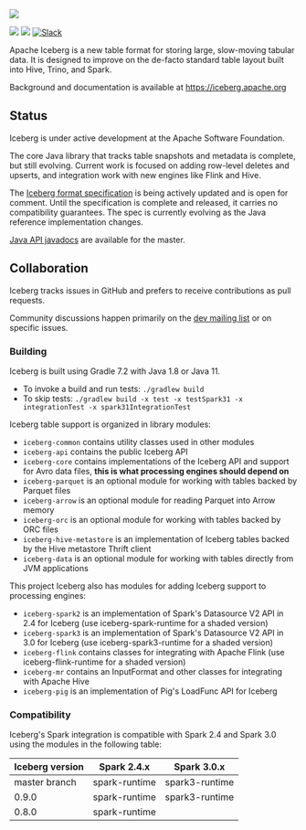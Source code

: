 <!--
  - Licensed to the Apache Software Foundation (ASF) under one
  - or more contributor license agreements.  See the NOTICE file
  - distributed with this work for additional information
  - regarding copyright ownership.  The ASF licenses this file
  - to you under the Apache License, Version 2.0 (the
  - "License"); you may not use this file except in compliance
  - with the License.  You may obtain a copy of the License at
  -
  -   http://www.apache.org/licenses/LICENSE-2.0
  -
  - Unless required by applicable law or agreed to in writing,
  - software distributed under the License is distributed on an
  - "AS IS" BASIS, WITHOUT WARRANTIES OR CONDITIONS OF ANY
  - KIND, either express or implied.  See the License for the
  - specific language governing permissions and limitations
  - under the License.
  -->


![](site/docs/img/Iceberg-logo.png)

[![](https://github.com/apache/iceberg/actions/workflows/java-ci.yml/badge.svg)](https://github.com/apache/iceberg/actions/workflows/java-ci.yml)
[![](https://github.com/apache/iceberg/actions/workflows/python-ci.yml/badge.svg)](https://github.com/apache/iceberg/actions/workflows/python-ci.yml)
[![Slack](https://img.shields.io/badge/chat-on%20Slack-brightgreen.svg)](https://apache-iceberg.slack.com/)

Apache Iceberg is a new table format for storing large, slow-moving tabular data. It is designed to improve on the de-facto standard table layout built into Hive, Trino, and Spark.

Background and documentation is available at <https://iceberg.apache.org>


## Status

Iceberg is under active development at the Apache Software Foundation.

The core Java library that tracks table snapshots and metadata is complete, but still evolving. Current work is focused on adding row-level deletes and upserts, and integration work with new engines like Flink and Hive.

The [Iceberg format specification][iceberg-spec] is being actively updated and is open for comment. Until the specification is complete and released, it carries no compatibility guarantees. The spec is currently evolving as the Java reference implementation changes.

[Java API javadocs][iceberg-javadocs] are available for the master.

[iceberg-javadocs]: https://iceberg.apache.org/javadoc/master
[iceberg-spec]: https://iceberg.apache.org/spec


## Collaboration

Iceberg tracks issues in GitHub and prefers to receive contributions as pull requests.

Community discussions happen primarily on the [dev mailing list][dev-list] or on specific issues.

[dev-list]: mailto:dev@iceberg.apache.org


### Building

Iceberg is built using Gradle 7.2 with Java 1.8 or Java 11.

* To invoke a build and run tests: `./gradlew build`
* To skip tests: `./gradlew build -x test -x testSpark31 -x integrationTest -x spark31IntegrationTest`

Iceberg table support is organized in library modules:

* `iceberg-common` contains utility classes used in other modules
* `iceberg-api` contains the public Iceberg API
* `iceberg-core` contains implementations of the Iceberg API and support for Avro data files, **this is what processing engines should depend on**
* `iceberg-parquet` is an optional module for working with tables backed by Parquet files
* `iceberg-arrow` is an optional module for reading Parquet into Arrow memory
* `iceberg-orc` is an optional module for working with tables backed by ORC files
* `iceberg-hive-metastore` is an implementation of Iceberg tables backed by the Hive metastore Thrift client
* `iceberg-data` is an optional module for working with tables directly from JVM applications

This project Iceberg also has modules for adding Iceberg support to processing engines:

* `iceberg-spark2` is an implementation of Spark's Datasource V2 API in 2.4 for Iceberg (use iceberg-spark-runtime for a shaded version)
* `iceberg-spark3` is an implementation of Spark's Datasource V2 API in 3.0 for Iceberg (use iceberg-spark3-runtime for a shaded version)
* `iceberg-flink` contains classes for integrating with Apache Flink (use iceberg-flink-runtime for a shaded version)
* `iceberg-mr` contains an InputFormat and other classes for integrating with Apache Hive
* `iceberg-pig` is an implementation of Pig's LoadFunc API for Iceberg

### Compatibility

Iceberg's Spark integration is compatible with Spark 2.4 and Spark 3.0 using the modules in the following table:

| Iceberg version | Spark 2.4.x   | Spark 3.0.x    |
| --------------- | ------------- | -------------- |
| master branch   | spark-runtime | spark3-runtime |
| 0.9.0           | spark-runtime | spark3-runtime |
| 0.8.0           | spark-runtime |                |

